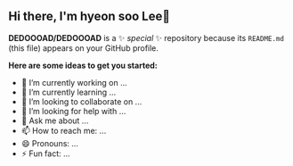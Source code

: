 ## Hi there, I'm hyeon soo Lee👋


**DEDOOOAD/DEDOOOAD** is a ✨ _special_ ✨ repository because its `README.md` (this file) appears on your GitHub profile.

**Here are some ideas to get you started:**

- 🔭 I’m currently working on ...
- 🌱 I’m currently learning ...
- 👯 I’m looking to collaborate on ...
- 🤔 I’m looking for help with ...
- 💬 Ask me about ...
- 📫 How to reach me: ...
- 😄 Pronouns: ...
- ⚡ Fun fact: ...

